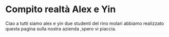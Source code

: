 # Compito realtà Alex e Yin
Ciao a tutti siamo alex e yin due studenti del rino molari abbiamo realizzato questa pagina sulla nostra azienda ,spero vi piaccia.
